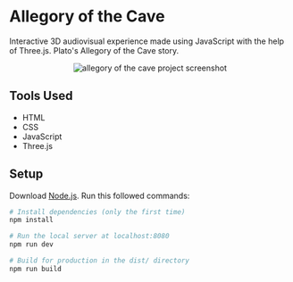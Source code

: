 # Allegory of the Cave
Interactive 3D audiovisual experience made using JavaScript with the help of Three.js. 
Plato's Allegory of the Cave story.

<p align="center">
<img src="https://user-images.githubusercontent.com/51346343/147144635-7eaeead4-2450-40b9-90b2-f0da6dd75995.png" alt="allegory of the cave project screenshot">
</p>

## Tools Used
- HTML
- CSS
- JavaScript
- Three.js

## Setup
Download [Node.js](https://nodejs.org/en/download/).
Run this followed commands:

``` bash
# Install dependencies (only the first time)
npm install

# Run the local server at localhost:8080
npm run dev

# Build for production in the dist/ directory
npm run build
```
